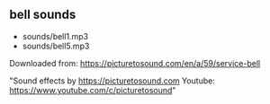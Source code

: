 ## bell sounds

- sounds/bell1.mp3
- sounds/bell5.mp3

Downloaded from: https://picturetosound.com/en/a/59/service-bell

"Sound effects by https://picturetosound.com
Youtube: https://www.youtube.com/c/picturetosound"
